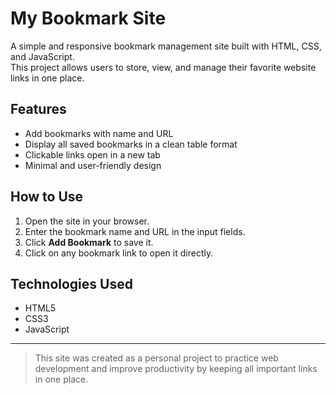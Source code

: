 # My Bookmark Site

A simple and responsive bookmark management site built with HTML, CSS, and JavaScript.  
This project allows users to store, view, and manage their favorite website links in one place.

## Features
- Add bookmarks with name and URL
- Display all saved bookmarks in a clean table format
- Clickable links open in a new tab
- Minimal and user-friendly design

## How to Use
1. Open the site in your browser.
2. Enter the bookmark name and URL in the input fields.
3. Click **Add Bookmark** to save it.
4. Click on any bookmark link to open it directly.

## Technologies Used
- HTML5
- CSS3
- JavaScript

---

> This site was created as a personal project to practice web development and improve productivity by keeping all important links in one place.
